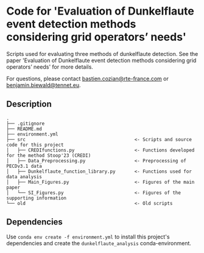 # Code for 'Evaluation of Dunkelflaute event detection methods considering grid operators’ needs'

Scripts used for evaluating three methods of dunkelflaute detection.
See the paper 'Evaluation of Dunkelflaute event detection methods considering grid operators’ needs' for more details.

For questions, please contact bastien.cozian@rte-france.com or benjamin.biewald@tennet.eu.


## Description

```
.
├── .gitignore
├── README.md
├── environment.yml
├── src                                        <- Scripts and source code for this project 
│   ├── CREDIfunctions.py                      <- Functions developed for the method Stoop'23 (CREDI)
│   ├── Data_Preprocessing.py                  <- Preprocessing of PECDv3.1 data
│   ├── Dunkelflaute_function_library.py       <- Functions used for data analysis
│   ├── Main_Figures.py                        <- Figures of the main paper
│   └── SI_Figures.py                          <- Figures of the supporting information
└── old                                        <- Old scripts 
```

## Dependencies

Use ``conda env create -f environment.yml`` to install this project's dependencies and create the ``dunkelflaute_analysis`` conda-environment.